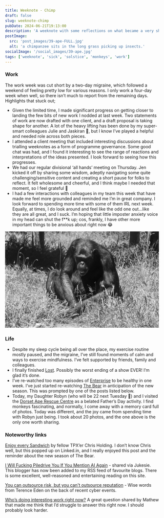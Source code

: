 ```yaml
---
title: Weeknote - Chimp
draft: false
slug: weeknote-chimp
pubDate: 2024-06-21T19:13:00
description: 'A weeknote with some reflections on what became a very short week due to sickness. Covers the period 14th-21st June'
postImage:
  src: 'post_images/39-ape-FULL.jpg'
  alt: 'a chimpanzee sits in the long grass picking up insects.'
socialImage: '/social_images/39-ape.jpg'
tags: ['weeknote', 'sick', 'solstice', 'monkeys', 'work']
---
```


### Work

The work week was cut short by a two-day migraine, which followed a weekend of feeling pretty low for various reasons. I only work a four-day week when well, so there isn’t much to report from the remaining days. Highlights that stuck out;

- Given the limited time, I made significant progress on getting closer to landing the few bits of new work I nodded at last week. Two statements of work are now drafted with one client, and a draft proposal is taking shape for another. A lot of the heavy lifting has been done by my super-smart colleagues Julie and Jaskiran 🧠, but I know I’ve played a helpful and needed role across both pieces.
- I attended a client meeting that included interesting discussions about trialling weeknotes as a form of programme governance. Some good chat was had, and I found it interesting to see the range of reactions and interpretations of the ideas presented. I look forward to seeing how this progresses.
- We had our regular divisional ‘all hands’ meeting on Thursday. Jen kicked it off by sharing some wisdom, adeptly navigating some quite challenging/sensitive content and creating a short pause for folks to reflect. It felt wholesome and cheerful, and I think maybe I needed that moment, so I feel grateful 🙏
- I had a few interactions with colleagues in my team this week that have made me feel more grounded and reminded me I’m in great company. I look forward to spending more time with some of them IRL next week. Equally, at times, I do look around and feel like the odd one out…like they are all great, and I suck. I’m hoping that little imposter anxiety voice in my head can shut the f\*\*k up; cos, frankly, I have other more important things to be anxious about right now 😂

![a chimpanzee sits in the long grass picking up insects.](post_images/39-ape-FULL.jpg)

### Life

- Despite my sleep cycle being all over the place, my exercise routine mostly paused, and the migraine, I’ve still found moments of calm and ways to exercise mindfulness. I’ve felt supported by friends, family and colleagues.
- I finally finished [Lost](https://www.imdb.com/title/tt0411008/). Possibly the worst ending of a show EVER! I’m glad it’s done.
- I’ve re-watched too many episodes of [Enterprise](https://www.imdb.com/title/tt0244365/) to be healthy in one week. I’ve just started re-watching [The Bear](https://www.imdb.com/title/tt14452776/) in anticipation of the new season. This was prompted by one of the posts listed below.
- Today, my Daughter Robyn (who will be 22 next Tuesday 🤯) and I visited the [Dorset Ape Rescue Centre](https://monkeyworld.org/) as a belated Father’s Day activity. I find monkeys fascinating, and normally, I come away with a memory card full of photos. Today was different, and the joy came from spending time with Robyn just being. I took about 20 photos, and the one above is the only one worth sharing.

### Noteworthy links

[Enjoy every Sandwich](https://triumphofentropy.substack.com/p/enjoy-every-sandwich) by fellow TPX’er Chris Holding. I don’t know Chris well, but this popped up on Linked.in, and I really enjoyed this post and the reminder about the new season of The Bear.

[I Will Fucking Piledrive You If You Mention AI Again](https://ludic.mataroa.blog/blog/i-will-fucking-piledrive-you-if-you-mention-ai-again/) - shared via Jukesie. This blogger has now been added to my RSS feed of favourite blogs. There is some excellent, well-reasoned and entertaining reading on this site.

[You can outsource risk, but you can't outsource reputation](https://shkspr.mobi/blog/2024/06/you-can-outsource-risk-but-you-cant-outsource-reputation/) - Wise words from Terence Eden on the back of recent cyber events.

[Who’s doing interesting work right now?](https://documenteering.com/2024/06/19/whos-doing-interesting-work-right-now/) A great question shared by Mathew that made me think that I’d struggle to answer this right now. I should probably look harder.
